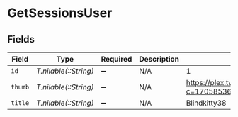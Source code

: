 # GetSessionsUser


## Fields

| Field                                                      | Type                                                       | Required                                                   | Description                                                | Example                                                    |
| ---------------------------------------------------------- | ---------------------------------------------------------- | ---------------------------------------------------------- | ---------------------------------------------------------- | ---------------------------------------------------------- |
| `id`                                                       | *T.nilable(::String)*                                      | :heavy_minus_sign:                                         | N/A                                                        | 1                                                          |
| `thumb`                                                    | *T.nilable(::String)*                                      | :heavy_minus_sign:                                         | N/A                                                        | https://plex.tv/users/844780fc6f8a26b5/avatar?c=1705853661 |
| `title`                                                    | *T.nilable(::String)*                                      | :heavy_minus_sign:                                         | N/A                                                        | Blindkitty38                                               |